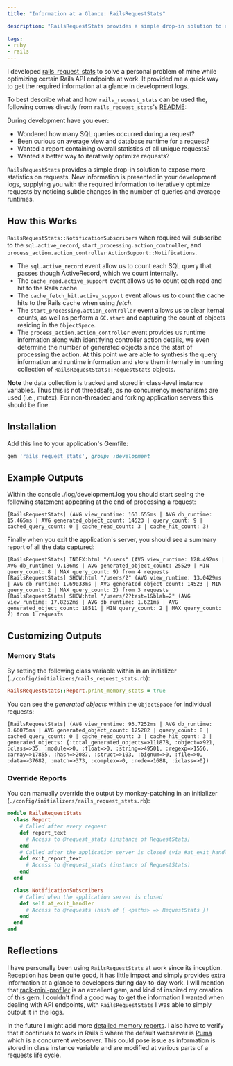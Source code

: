 ```yaml
---
title: "Information at a Glance: RailsRequestStats"

description: "RailsRequestStats provides a simple drop-in solution to expose more statistics on requests. New information is presented in your development logs, supplying you with the required information to iteratively optimize requests by noticing subtle changes in the number of queries and average runtimes."

tags:
- ruby
- rails
---
```


I developed [rails\_request\_stats](https://github.com/kevinjalbert/rails_request_stats) to solve a personal problem of mine while optimizing certain Rails API endpoints at work. It provided me a quick way to get the required information at a glance in development logs.

To best describe what and how `rails_request_stats` can be used the, following comes directly from `rails_request_stats`'s [README](https://github.com/kevinjalbert/rails_request_stats#railsrequeststats):

During development have you ever:

* Wondered how many SQL queries occurred during a request?
* Been curious on average view and database runtime for a request?
* Wanted a report containing overall statistics of all unique requests?
* Wanted a better way to iteratively optimize requests?

`RailsRequestStats` provides a simple drop-in solution to expose more statistics on requests. New information is presented in your development logs, supplying you with the required information to iteratively optimize requests by noticing subtle changes in the number of queries and average runtimes.

## How this Works

`RailsRequestStats::NotificationSubscribers` when required will subscribe to the `sql.active_record`, `start_processing.action_controller`, and `process_action.action_controller` `ActionSupport::Notifications`.

 * The `sql.active_record` event allow us to count each SQL query that passes though ActiveRecord, which we count internally.
 * The `cache_read.active_support` event allows us to count each read and hit to the Rails cache.
 * The `cache_fetch_hit.active_support` event allows us to count the cache hits to the Rails cache when using *fetch*.
 * The `start_processing.action_controller` event allows us to clear iternal counts, as well as perform a `GC.start` and capturing the count of objects residing in the `ObjectSpace`.
 * The `process_action.action_controller` event provides us runtime information along with identifying controller action details, we even determine the number of generated objects since the start of processing the action. At this point we are able to synthesis the query information and runtime information and store them internally in running collection of `RailsRequestStats::RequestStats` objects.

**Note** the data collection is tracked and stored in class-level instance variables. Thus this is not threadsafe, as no concurrency mechanisms are used (i.e., mutex). For non-threaded and forking application servers this should be fine.

## Installation

Add this line to your application's Gemfile:

```ruby
gem 'rails_request_stats', group: :development
```

## Example Outputs

Within the console ./log/development.log you should start seeing the following statement appearing at the end of processing a request:

```
[RailsRequestStats] (AVG view_runtime: 163.655ms | AVG db_runtime: 15.465ms | AVG generated_object_count: 14523 | query_count: 9 | cached_query_count: 0 | cache_read_count: 3 | cache_hit_count: 3)
```

Finally when you exit the application's server, you should see a summary report of all the data captured:

```
[RailsRequestStats] INDEX:html "/users" (AVG view_runtime: 128.492ms | AVG db_runtime: 9.186ms | AVG generated_object_count: 25529 | MIN query_count: 8 | MAX query_count: 9) from 4 requests
[RailsRequestStats] SHOW:html "/users/2" (AVG view_runtime: 13.0429ms | AVG db_runtime: 1.69033ms | AVG generated_object_count: 14523 | MIN query_count: 2 | MAX query_count: 2) from 3 requests
[RailsRequestStats] SHOW:html "/users/2?test=1&blah=2" (AVG view_runtime: 17.8252ms | AVG db_runtime: 1.621ms | AVG generated_object_count: 18511 | MIN query_count: 2 | MAX query_count: 2) from 1 requests
```

## Customizing Outputs

### Memory Stats
By setting the following class variable within in an initializer (`./config/initializers/rails_request_stats.rb`):

```ruby
RailsRequestStats::Report.print_memory_stats = true
```

You can see the *generated objects* within the `ObjectSpace` for individual requests:

```
[RailsRequestStats] (AVG view_runtime: 93.7252ms | AVG db_runtime: 8.66075ms | AVG generated_object_count: 125282 | query_count: 8 | cached_query_count: 0 | cache_read_count: 3 | cache_hit_count: 3 | generated_objects: {:total_generated_objects=>111878, :object=>921, :class=>35, :module=>0, :float=>0, :string=>49501, :regexp=>1556, :array=>17855, :hash=>2087, :struct=>103, :bignum=>0, :file=>0, :data=>37682, :match=>373, :complex=>0, :node=>1688, :iclass=>0})
```

### Override Reports

You can manually override the output by monkey-patching in an initializer (`./config/initializers/rails_request_stats.rb`):

```ruby
module RailsRequestStats
  class Report
    # Called after every request
    def report_text
      # Access to @request_stats (instance of RequestStats)
    end
    # Called after the application server is closed (via #at_exit_handler)
    def exit_report_text
      # Access to @request_stats (instance of RequestStats)
    end
  end

  class NotificationSubscribers
    # Called when the application server is closed
    def self.at_exit_handler
      # Access to @requests (hash of { <paths> => RequestStats })
    end
  end
end
```

## Reflections
I have personally been using `RailsRequestStats` at work since its inception. Reception has been quite good, it has little impact and simply provides extra information at a glance to developers during day-to-day work. I will mention that [rack-mini-profiler](https://github.com/MiniProfiler/rack-mini-profiler) is an excellent gem, and kind of inspired my creation of this gem. I couldn't find a good way to get the information I wanted when dealing with API endpoints, with `RailsRequestStats` I was able to simply output it in the logs.

In the future I might add more [detailed memory reports](https://github.com/kevinjalbert/rails_request_stats/issues/4). I also have to verify that it continues to work in Rails 5 where the default webserver is [Puma](http://puma.io/) which is a concurrent webserver. This could pose issue as information is stored in class instance variable and are modified at various parts of a requests life cycle.
